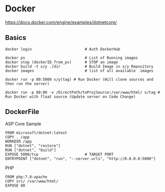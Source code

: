 # Docker
https://docs.docker.com/engine/examples/dotnetcore/

## Basics

```shell
docker login						# Auth DockerHub

docker ps 							# List of Running images
docker stop (dockerID_from_ps) 		# STOP an image
docker build -t x/y ./dir  			# Build Image in x/y Repository
docker images  						# list of all available  images

docker run -p 80:5000 x/y(tag) # Run Docker (Will clone sources and then run the server)

docker run -p 80:80 -v /DirectPath/toProjSource:/var/www/html/ x/tag # Run Docker with float source (Update server on Code Change)
```

## DockerFile

ASP Core Sample
```shell
FROM microsoft/dotnet:latest
COPY . /app
WORKDIR /app
RUN ["dotnet", "restore"]
RUN ["dotnet", "build"]
EXPOSE 5000/tcp                     # TARGET PORT
ENTRYPOINT ["dotnet", "run", "--server.urls", "http://0.0.0.0:5000"]
```

PHP
```shell
FROM php:7.0-apache
COPY src/ /var/www/html/
EXPOSE 80
```